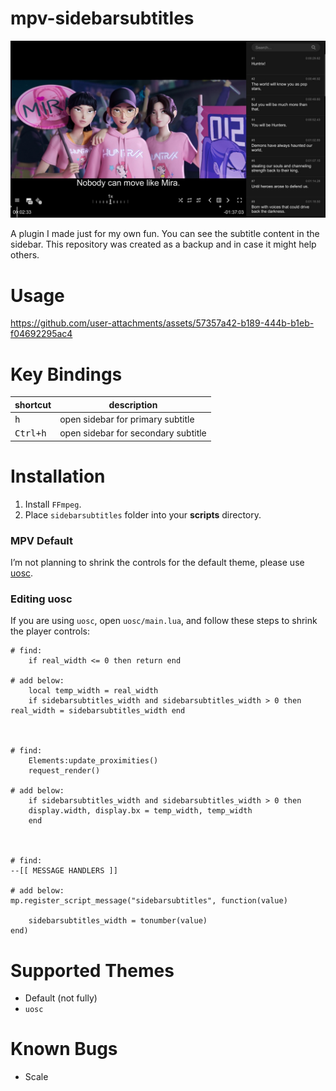 # mpv-sidebarsubtitles
![Example for Sidebarsubtitles](https://github.com/magnum357i/mpv-sidebarsubtitles/blob/main/ss1.jpg)

A plugin I made just for my own fun. You can see the subtitle content in the sidebar. This repository was created as a backup and in case it might help others.

# Usage

https://github.com/user-attachments/assets/57357a42-b189-444b-b1eb-f04692295ac4

# Key Bindings
| shortcut            | description                         |
| ------------------- | ----------------------------------- |
| <kbd>h</kbd>        | open sidebar for primary subtitle   |
| <kbd>Ctrl+h</kbd>   | open sidebar for secondary subtitle |

# Installation
1. Install `FFmpeg`.
2. Place `sidebarsubtitles` folder into your **scripts** directory.

### MPV Default
I’m not planning to shrink the controls for the default theme, please use [uosc](https://github.com/tomasklaen/uosc).

### Editing uosc

If you are using `uosc`, open `uosc/main.lua`, and follow these steps to shrink the player controls:

```
# find:
    if real_width <= 0 then return end

# add below:
	local temp_width = real_width
	if sidebarsubtitles_width and sidebarsubtitles_width > 0 then real_width = sidebarsubtitles_width end



# find:
    Elements:update_proximities()
    request_render()

# add below:
	if sidebarsubtitles_width and sidebarsubtitles_width > 0 then
	display.width, display.bx = temp_width, temp_width
	end



# find:
--[[ MESSAGE HANDLERS ]]

# add below:
mp.register_script_message("sidebarsubtitles", function(value)

	sidebarsubtitles_width = tonumber(value)
end)
```

# Supported Themes
- Default (not fully)
- `uosc`

# Known Bugs
- Scale